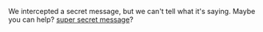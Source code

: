 We intercepted a secret message, but we can't tell what it's saying. Maybe you can help? [super secret message](${listenclosely_wav})?